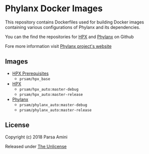 # Phylanx Docker Images

This repository contains Dockerfiles used for building Docker images containing
various configurations of Phylanx and its dependencies.

You can the find the repositories for
[HPX](https://github.com/STEllAR-Group/hpx) and
[Phylanx](https://github.com/STEllAR-Group/phylanx) on Github

Fore more information visit [Phylanx project's website](https://phylanx.stellar-group.org/)

## Images

* [HPX Prerequisites](https://hub.docker.com/r/prsam/hpx_base/tags/)
    * `prsam/hpx_base`
* [HPX](https://hub.docker.com/r/prsam/hpx_auto/tags/)
    * `prsam/hpx_auto:master-debug`
    * `prsam/hpx_auto:master-release`
* [Phylanx](https://hub.docker.com/r/prsam/phylanx_auto/tags/)
    * `prsam/phylanx_auto:master-debug`
    * `prsam/phylanx_auto:master-release`

## License

Copyright (c) 2018 Parsa Amini

Released under [The Unlicense](LICENSE)
